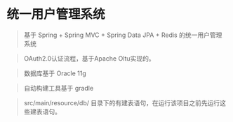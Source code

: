 # 统一用户管理系统

> 基于 Spring + Spring MVC + Spring Data JPA + Redis 的统一用户管理系统

> OAuth2.0认证流程，基于Apache Oltu实现的。

> 数据库基于 Oracle 11g

> 自动构建工具基于 gradle

> src/main/resource/db/ 目录下的有建表语句，在运行该项目之前先运行这些建表语句。

